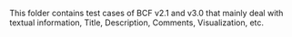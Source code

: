 This folder contains test cases of BCF v2.1 and v3.0 that mainly deal with textual information, 
Title, Description, Comments, Visualization, etc.